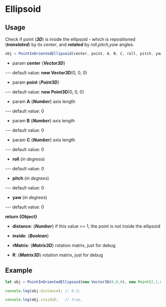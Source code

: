 # Ellipsoid
## Usage
Check if point (***3D***) is inside the ellipsoid - which is repositioned (***translated***) by its *center*, and ***rotated*** by *roll*,*pitch*,*yaw* angles.
```javascript
obj = PointInOrientedEllipsoid(center, point, A, B, C, roll, pitch, yaw)
```
- param **center** {***Vector3D***}

--- default value: **new Vector3D**(0, 0, 0)

- param **point** {***Point3D***}

--- default value: **new Point3D**(0, 0, 0)

- param **A** {***Number***} axis length

--- default value: 0

- param **B** {***Number***} axis length

--- default value: 0

- param **C** {***Number***} axis length

--- default value: 0

- **roll** (*in degress*)

--- default value: 0

- **pitch** (*in degrees*)

--- default value: 0

- **yaw** (*in degrees*)

--- default value: 0

**return {Object}**

- **distance**: {***Number***} if this value >= 1, the point is not inside the ellipsoid

- **inside**: {***Boolean***}

- **rMatrix**: {***Matrix3D***} rotation matrix, just for debug

- **R**: {***Matrix3D***} rotation matrix, just for debug

## Example

```javascript
let obj = PointInOrientedEllipsoid(new Vector3D(0,0,0), new Point(2,1,0), 4, 2, 2, 0, 0, 0);

console.log(obj.distance); // 0.5;

console.log(obj.inside);   // true,
```

